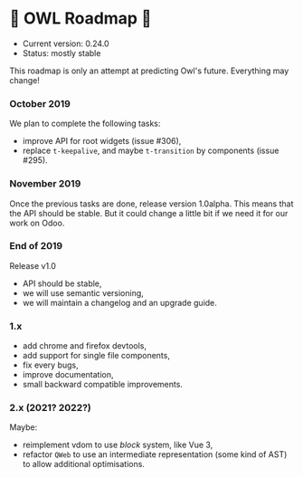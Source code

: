 # 🦉 OWL Roadmap 🦉

- Current version: 0.24.0
- Status: mostly stable

This roadmap is only an attempt at predicting Owl's future.  Everything may
change!

### October 2019

We plan to complete the following tasks:

- improve API for root widgets (issue #306),
- replace `t-keepalive`, and maybe `t-transition` by components (issue #295).

### November 2019

Once the previous tasks are done, release version 1.0alpha. This means that the
API should be stable.  But it could change a little bit if we need it for our
work on Odoo.

### End of 2019

Release v1.0

- API should be stable,
- we will use semantic versioning,
- we will maintain a changelog and an upgrade guide.

### 1.x

- add chrome and firefox devtools,
- add support for single file components,
- fix every bugs,
- improve documentation,
- small backward compatible improvements.

### 2.x (2021? 2022?)

Maybe:

- reimplement vdom to use *block* system, like Vue 3,
- refactor `QWeb` to use an intermediate representation (some kind of AST) to
  allow additional optimisations.


